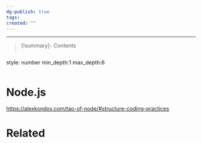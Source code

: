```yaml
---
dg-publish: true
tags: 
created: ""
---
```

---

>[!summary]- Contents
>```toc
style: number
min_depth:1
max_depth:6 
>```

# Node.js

https://alexkondov.com/tao-of-node/#structure-coding-practices

# Related
